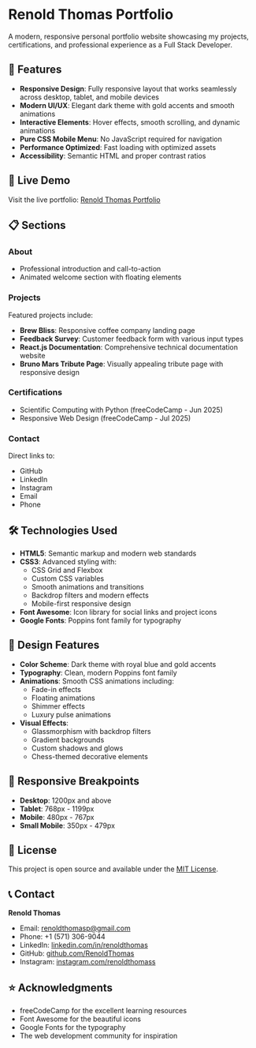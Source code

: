# Renold Thomas Portfolio
A modern, responsive personal portfolio website showcasing my projects, certifications, and professional experience as a Full Stack Developer.

## 🌟 Features

- **Responsive Design**: Fully responsive layout that works seamlessly across desktop, tablet, and mobile devices
- **Modern UI/UX**: Elegant dark theme with gold accents and smooth animations
- **Interactive Elements**: Hover effects, smooth scrolling, and dynamic animations
- **Pure CSS Mobile Menu**: No JavaScript required for navigation
- **Performance Optimized**: Fast loading with optimized assets
- **Accessibility**: Semantic HTML and proper contrast ratios

## 🚀 Live Demo

Visit the live portfolio: [Renold Thomas Portfolio](https://renoldthomas.github.io/Renold-Thomas-Portfolio)

## 📋 Sections

### About
- Professional introduction and call-to-action
- Animated welcome section with floating elements

### Projects
Featured projects include:
- **Brew Bliss**: Responsive coffee company landing page
- **Feedback Survey**: Customer feedback form with various input types
- **React.js Documentation**: Comprehensive technical documentation website
- **Bruno Mars Tribute Page**: Visually appealing tribute page with responsive design

### Certifications
- Scientific Computing with Python (freeCodeCamp - Jun 2025)
- Responsive Web Design (freeCodeCamp - Jul 2025)

### Contact
Direct links to:
- GitHub
- LinkedIn
- Instagram
- Email
- Phone

## 🛠️ Technologies Used

- **HTML5**: Semantic markup and modern web standards
- **CSS3**: Advanced styling with:
  - CSS Grid and Flexbox
  - Custom CSS variables
  - Smooth animations and transitions
  - Backdrop filters and modern effects
  - Mobile-first responsive design
- **Font Awesome**: Icon library for social links and project icons
- **Google Fonts**: Poppins font family for typography

## 🎨 Design Features

- **Color Scheme**: Dark theme with royal blue and gold accents
- **Typography**: Clean, modern Poppins font family
- **Animations**: Smooth CSS animations including:
  - Fade-in effects
  - Floating animations
  - Shimmer effects
  - Luxury pulse animations
- **Visual Effects**: 
  - Glassmorphism with backdrop filters
  - Gradient backgrounds
  - Custom shadows and glows
  - Chess-themed decorative elements

## 📱 Responsive Breakpoints

- **Desktop**: 1200px and above
- **Tablet**: 768px - 1199px
- **Mobile**: 480px - 767px
- **Small Mobile**: 350px - 479px

## 📄 License

This project is open source and available under the [MIT License](LICENSE).

## 📞 Contact

**Renold Thomas**
- Email: renoldthomasp@gmail.com
- Phone: +1 (571) 306-9044
- LinkedIn: [linkedin.com/in/renoldthomas](https://www.linkedin.com/in/renoldthomas/)
- GitHub: [github.com/RenoldThomas](https://github.com/RenoldThomas)
- Instagram: [instagram.com/renoldthomass](https://instagram.com/renoldthomass)

## ⭐ Acknowledgments

- freeCodeCamp for the excellent learning resources
- Font Awesome for the beautiful icons
- Google Fonts for the typography
- The web development community for inspiration
